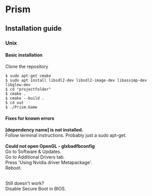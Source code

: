 <h1>Prism</h1>

<h2>Installation guide</h2>
<h3>Unix</h3>
<h4>Basic installation</h4>
<p>

Clone the repository
```terminal
$ sudo apt-get cmake
$ sudo apt install libsdl2-dev libsdl2-image-dev libassimp-dev libglew-dev 
$ cd "projectfolder" 
$ cmake .
$ cmake --build .
$ cd out
$ ./Prism.Game
```
</p>
<h4>Fixes for known errors</h4>
<p>
<strong>[dependency name] is not installed.</strong>
<br>Follow terminal instructions. Probably just a sudo apt-get.
<br>
<br><strong>Could not open OpenGL - glxbadfbconfig</strong>
<br>Go to Software & Updates.
<br>Go to Additional Drivers tab.
<br>Press 'Using Nvidia driver Metapackage'.
<br>Reboot.

<br>Still doesn't work?
<br>Disable Secure Boot in BIOS.
</p>
